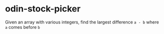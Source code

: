 # odin-stock-picker

Given an array with various integers, find the largest difference `a - b` where `a` comes before `b`